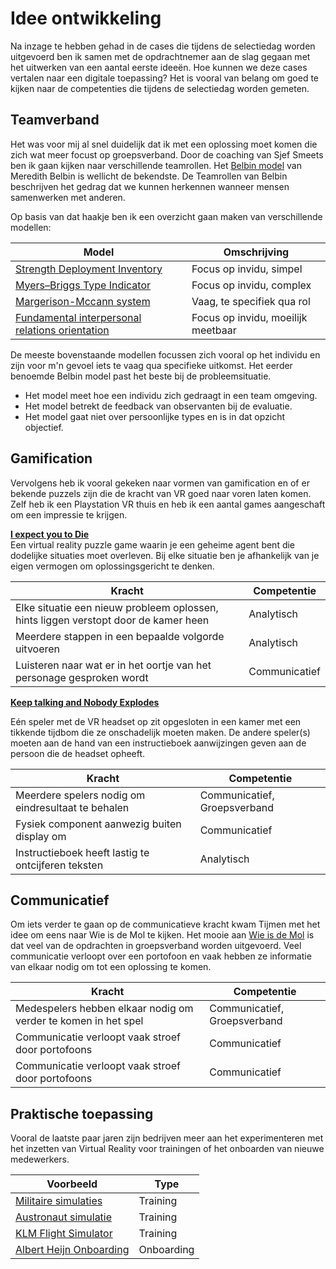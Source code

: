# Idee ontwikkeling

Na inzage te hebben gehad in de cases die tijdens de selectiedag worden uitgevoerd ben ik samen met de opdrachtnemer aan de slag gegaan met het uitwerken van een aantal eerste ideeën. Hoe kunnen we deze cases vertalen naar een digitale toepassing? Het is vooral van belang om goed te kijken naar de competenties die tijdens de selectiedag worden gemeten.

## Teamverband

Het was voor mij al snel duidelijk dat ik met een oplossing moet komen die zich wat meer focust op groepsverband. Door de coaching van Sjef Smeets ben ik gaan kijken naar verschillende teamrollen. Het [Belbin model](http://www.belbin.com/) van Meredith Belbin is wellicht de bekendste. De Teamrollen van Belbin beschrijven het gedrag dat we kunnen herkennen wanneer mensen samenwerken met anderen.

Op basis van dat haakje ben ik een overzicht gaan maken van verschillende modellen:

| Model | Omschrijving |
|-|-|
| [Strength Deployment Inventory](https://totalsdi.com/) | Focus op invidu, simpel |
| [Myers–Briggs Type Indicator](https://en.wikipedia.org/wiki/Myers%E2%80%93Briggs_Type_Indicator) | Focus op invidu, complex |
| [Margerison-Mccann system](https://www.tmsdi.com/) | Vaag, te specifiek qua rol |
| [Fundamental interpersonal relations orientation](https://en.wikipedia.org/wiki/Fundamental_interpersonal_relations_orientation) | Focus op invidu, moeilijk meetbaar |

De meeste bovenstaande modellen focussen zich vooral op het individu en zijn voor m'n gevoel iets te vaag qua specifieke uitkomst. Het eerder benoemde Belbin model past het beste bij de probleemsituatie.

* Het model meet hoe een individu zich gedraagt in een team omgeving.
* Het model betrekt de feedback van observanten bij de evaluatie.
* Het model gaat niet over persoonlijke types en is in dat opzicht objectief.

## Gamification

Vervolgens heb ik vooral gekeken naar vormen van gamification en of er bekende puzzels zijn die de kracht van VR goed naar voren laten komen. Zelf heb ik een Playstation VR thuis en heb ik een aantal games aangeschaft om een impressie te krijgen.

**[I expect you to Die](https://iexpectyoutodie.schellgames.com/)**  
Een virtual reality puzzle game waarin je een geheime agent bent die dodelijke situaties moet overleven. Bij elke situatie ben je afhankelijk van je eigen vermogen om oplossingsgericht te denken.

| Kracht | Competentie |
|-|-|
| Elke situatie een nieuw probleem oplossen, hints liggen verstopt door de kamer heen | Analytisch|
| Meerdere stappen in een bepaalde volgorde uitvoeren| Analytisch|
| Luisteren naar wat er in het oortje van het personage gesproken wordt | Communicatief |

**[Keep talking and Nobody Explodes](http://www.keeptalkinggame.com/)**  

Eén speler met de VR headset op zit opgesloten in een kamer met een tikkende tijdbom die ze onschadelijk moeten maken. De andere speler(s) moeten aan de hand van een instructieboek aanwijzingen geven aan de persoon die de headset opheeft.

| Kracht | Competentie |
|-|-|
| Meerdere spelers nodig om eindresultaat te behalen| Communicatief, Groepsverband |
| Fysiek component aanwezig buiten display om | Communicatief |
| Instructieboek heeft lastig te ontcijferen teksten | Analytisch |

## Communicatief
Om iets verder te gaan op de communicatieve kracht kwam Tijmen met het idee om eens naar Wie is de Mol te kijken.
Het mooie aan [Wie is de Mol](https://wieisdemol.avrotros.nl/home/) is dat veel van de opdrachten in groepsverband worden uitgevoerd. Veel communicatie verloopt over een portofoon en vaak hebben ze informatie van elkaar nodig om tot een oplossing te komen.

| Kracht | Competentie |
|-|-|
| Medespelers hebben elkaar nodig om verder te komen in het spel| Communicatief, Groepsverband |
| Communicatie verloopt vaak stroef door portofoons | Communicatief |
| Communicatie verloopt vaak stroef door portofoons | Communicatief |

## Praktische toepassing
Vooral de laatste paar jaren zijn bedrijven meer aan het experimenteren met het inzetten van Virtual Reality voor trainingen of het onboarden van nieuwe medewerkers.

| Voorbeeld | Type |
|-|-|
| [Militaire simulaties](https://www.army.mil/article/84453/) | Training |
| [Austronaut simulatie](https://unimersiv.com/how-nasa-is-using-virtual-and-augmented-reality-to-train-astronauts-37/) | Training |
| [KLM Flight Simulator](https://www.youtube.com/watch?v=0iSYp-ny54o)| Training |
| [Albert Heijn Onboarding](https://www.samhoudmedia.com/agency/welkom-bij-onze-albert-heijn)| Onboarding |